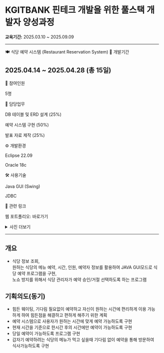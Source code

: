 # KGITBANK 핀테크 개발을 위한 풀스택 개발자 양성과정
**교육기간:** 2025.03.10 ~ 2025.09.09  

---

🍽 식당 예약 시스템 (Restaurant Reservation System)
📅 개발기간

2025.04.14 ~ 2025.04.28 (총 15일)
---
👥 참여인원

5명

🧩 담당업무

DB 테이블 및 ERD 설계 (25%)

예약 시스템 구현 (50%)

발표 자료 제작 (25%)

⚙️ 개발환경

Eclipse 22.09

Oracle 18c

🛠 사용기술

Java GUI (Swing)

JDBC

🔗 관련 링크

웹 포트폴리오: 바로가기

<details>
  <summary>사진 더보기</summary>

</details>

---
## 개요
- 식당 정보 조회,<BR> 원하는 식당의 메뉴 예약, 시간, 인원, 예약자 정보를 활용하여 JAVA GUI모드로 식당 예약 프로그램을 구현,<BR> 노쇼 방지를 위해서 식당 관리자가 예약 승인/거절 선택하도록 하는 프로그램<BR>

## 기획의도(동기)
- 힘든 웨이팅, 기다림 필요없이 예약하고 자신이 원하는 시간에 편리하게 이용 가능하게 하여 힘든점을 해결하고 편하게 해주기 위한 계획
- 예약 시스템으로 사용자가 원하는 시간에 맞게 예약 가능하도록 구현
- 현재 시간을 기준으로 한시간 후의 시간에만 예약이 가능하도록 구현
- 당일 예약이 가능하도록 프로그램 구현
- 갑자기 예약하려는 식당의 메뉴가 먹고 싶을때 기다림 없이 예약을 통해 방문하여 식사가능하도록 구현
